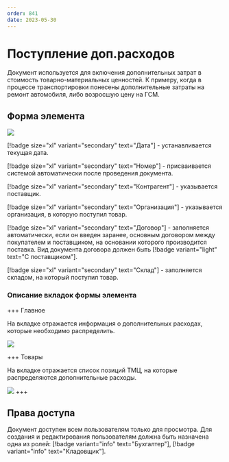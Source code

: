 ```yaml
---
order: 841
date: 2023-05-30
---
```

# Поступление доп.расходов

Документ используется для включения дополнительных затрат в стоимость товарно-материальных ценностей. К примеру, когда в процессе транспортировки понесены дополнительные затраты на ремонт автомобиля, либо возросшую цену на ГСМ.

## Форма элемента

![](/images/Поступление_доп_расходов.jpg)

[!badge size="xl" variant="secondary" text="Дата"] - устанавливается текущая дата.

[!badge size="xl" variant="secondary" text="Номер"] - присваивается системой автоматически после проведения документа.

[!badge size="xl" variant="secondary" text="Контрагент"] - указывается поставщик.

[!badge size="xl" variant="secondary" text="Организация"] -  указывается организация, в которую поступил товар.

[!badge size="xl" variant="secondary" text="Договор"] - заполняется автоматически, если он введен заранее, основным договором между покупателем и поставщиком, на основании которого производится поставка. Вид документа договора должен быть [!badge variant="light" text="С поставщиком"].

[!badge size="xl" variant="secondary" text="Склад"] - заполняется складом, на который поступил товар.

### Описание вкладок формы элемента

+++ Главное

На вкладке отражается информация о дополнительных расходах, которые необходимо распределить.

![](/images/Вкладка_главное_доп_расходы.jpg)

+++ Товары

На вкладке отражается список позиций ТМЦ, на которые распределяются дополнительные расходы.

![](/images/Вкладка_товары_доп_расходы.jpg)
+++

## Права доступа

Документ доступен всем пользователям только для просмотра. Для создания и редактирования пользователям должна быть назначена одна из ролей: [!badge variant="info" text="Бухгалтер"], [!badge variant="info" text="Кладовщик"].

